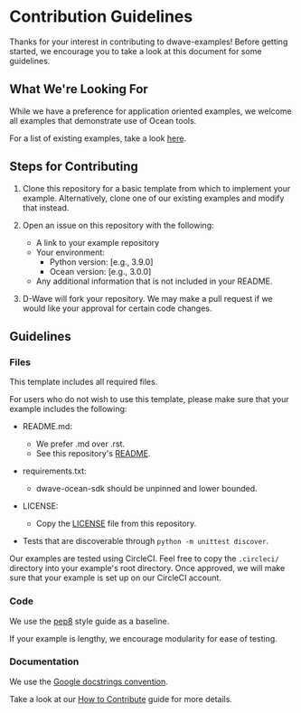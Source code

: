 # Contribution Guidelines

Thanks for your interest in contributing to dwave-examples! Before getting
started, we encourage you to take a look at this document for some guidelines.

## What We're Looking For

While we have a preference for application oriented examples, we welcome all
examples that demonstrate use of Ocean tools.

For a list of existing examples, take a look
[here](https://cloud.dwavesys.com/leap/examples/).

## Steps for Contributing

1. Clone this repository for a basic template from which to implement your
   example. Alternatively, clone one of our existing examples and modify that
   instead.

2. Open an issue on this repository with the following:
    * A link to your example repository
    * Your environment:
        * Python version: [e.g., 3.9.0]
        * Ocean version: [e.g., 3.0.0]
    * Any additional information that is not included in your README.

3. D-Wave will fork your repository. We may make a pull request if we would like
   your approval for certain code changes.

## Guidelines

### Files

This template includes all required files.

For users who do not wish to use this template, please make sure that your
example includes the following:

* README.md:
    * We prefer .md over .rst.
    * See this repository's [README](README.md).

* requirements.txt:
    * dwave-ocean-sdk should be unpinned and lower bounded.

* LICENSE:
    * Copy the [LICENSE](LICENSE) file from this repository.

* Tests that are discoverable through `python -m unittest discover`.

Our examples are tested using CircleCI. Feel free to copy the `.circleci/`
directory into your example's root directory. Once approved, we will make sure
that your example is set up on our CircleCI account.

### Code

We use the [pep8](https://www.python.org/dev/peps/pep-0008/) style guide as a baseline.

If your example is lengthy, we encourage modularity for ease of testing.

### Documentation

We use the [Google docstrings convention](https://google.github.io/styleguide/pyguide.html#38-comments-and-docstrings).

Take a look at our [How to Contribute](https://docs.ocean.dwavesys.com/en/latest/contributing.html#documentation-and-comments)
guide for more details.
